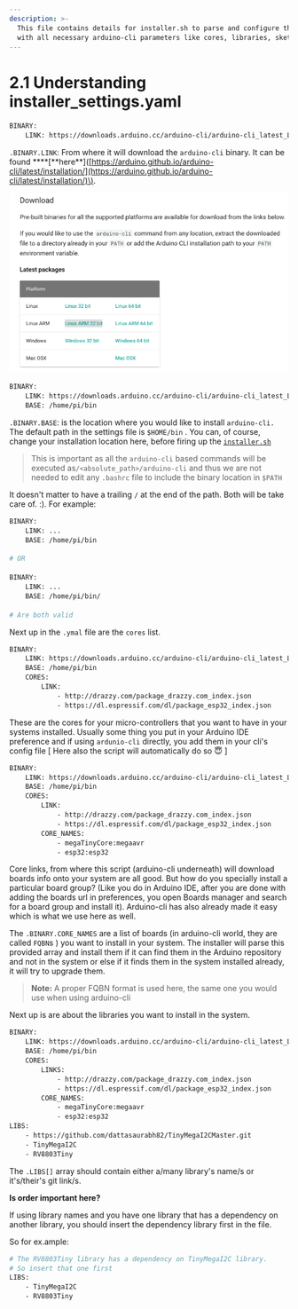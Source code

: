```yaml
---
description: >-
  This file contains details for installer.sh to parse and configure the system
  with all necessary arduino-cli parameters like cores, libraries, sketches etc.
---
```


# 2.1 Understanding installer\_settings.yaml

```bash
BINARY:
    LINK: https://downloads.arduino.cc/arduino-cli/arduino-cli_latest_Linux_ARMv7.tar.gz
```

`.BINARY.LINK`: From where it will download the `arduino-cli` binary. It can be found **\*\*\[**here\*\*\]\([https://arduino.github.io/arduino-cli/latest/installation/](https://arduino.github.io/arduino-cli/latest/installation/)\).

![We are interested in this link](../../.gitbook/assets/screenshot-2021-07-27-at-7.05.56-pm.png)

```bash
BINARY:
    LINK: https://downloads.arduino.cc/arduino-cli/arduino-cli_latest_Linux_ARMv7.tar.gz
    BASE: /home/pi/bin
```

`.BINARY.BASE`: is the location where you would like to install `arduino-cli.` The default path in the settings file is `$HOME/bin` . You can, of course, change your installation location here, before firing up the [`installer.sh`](https://github.com/dattasaurabh82/clock_uploader_machine/blob/main/installer.sh)

> This is important as all the `arduino-cli` based commands will be executed as`/<absolute_path>/arduino-cli` and thus we are not needed to edit any `.bashrc` file to include the binary location in `$PATH`

It doesn't matter to have a trailing `/` at the end of the path. Both will be take care of. :\). For example:

```bash
BINARY:
    LINK: ...
    BASE: /home/pi/bin

# OR

BINARY:
    LINK: ...
    BASE: /home/pi/bin/

# Are both valid
```

Next up in the `.ymal` file are the `cores` list.

```bash
BINARY:
    LINK: https://downloads.arduino.cc/arduino-cli/arduino-cli_latest_Linux_ARMv7.tar.gz
    BASE: /home/pi/bin
    CORES:
        LINK:
            - http://drazzy.com/package_drazzy.com_index.json
            - https://dl.espressif.com/dl/package_esp32_index.json
```

These are the cores for your micro-controllers that you want to have in your systems installed. Usually some thing you put in your Arduino IDE preference and if using `ardunio-cli` directly, you add them in your cli's config file \[ Here also the script will automatically do so 😇 \]

```bash
BINARY:
    LINK: https://downloads.arduino.cc/arduino-cli/arduino-cli_latest_Linux_ARMv7.tar.gz
    BASE: /home/pi/bin
    CORES:
        LINK:
            - http://drazzy.com/package_drazzy.com_index.json
            - https://dl.espressif.com/dl/package_esp32_index.json
        CORE_NAMES: 
            - megaTinyCore:megaavr 
            - esp32:esp32
```

Core links, from where this script \(arduino-cli underneath\) will download boards info onto your system are all good. But how do you specially install a particular board group? \(Like you do in Arduino IDE, after you are done with adding the boards url in preferences, you open Boards manager and search for a board group and install it\). Arduino-cli has also already made it easy which is what we use here as well.

The `.BINARY.CORE_NAMES` are a list of boards \(in arduino-cli world, they are called `FQBN`s \) you want to install in your system. The installer will parse this provided array and install them if it can find them in the Arduino repository and not in the system or else if it finds them in the system installed already, it will try to upgrade them.

> **Note:** A proper FQBN format is used here, the same one you would use when using arduino-cli

Next up is are about the libraries you want to install in the system.

```bash
BINARY:
    LINK: https://downloads.arduino.cc/arduino-cli/arduino-cli_latest_Linux_ARMv7.tar.gz
    BASE: /home/pi/bin
    CORES: 
        LINKS: 
            - http://drazzy.com/package_drazzy.com_index.json
            - https://dl.espressif.com/dl/package_esp32_index.json
        CORE_NAMES: 
            - megaTinyCore:megaavr 
            - esp32:esp32
LIBS: 
    - https://github.com/dattasaurabh82/TinyMegaI2CMaster.git
    - TinyMegaI2C
    - RV8803Tiny
```

The `.LIBS[]` array should contain either a/many library's name/s or it's/their's git link/s.

**Is order important here?**

If using library names and you have one library that has a dependency on another library, you should insert the dependency library first in the file.

So for ex.ample:

```bash
# The RV8803Tiny library has a dependency on TinyMegaI2C library.
# So insert that one first 
LIBS: 
    - TinyMegaI2C
    - RV8803Tiny
```

